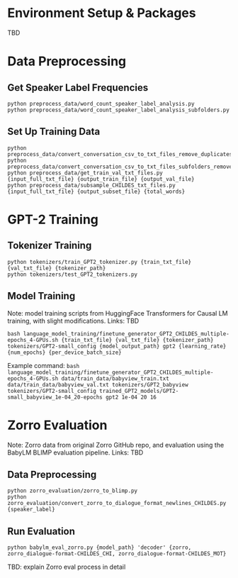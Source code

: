 # Environment Setup & Packages
TBD

# Data Preprocessing

## Get Speaker Label Frequencies
```
python preprocess_data/word_count_speaker_label_analysis.py
python preprocess_data/word_count_speaker_label_analysis_subfolders.py
```

## Set Up Training Data
```
python preprocess_data/convert_conversation_csv_to_txt_files_remove_duplicates.py
python preprocess_data/convert_conversation_csv_to_txt_files_subfolders_remove_duplicates.py
python preprocess_data/get_train_val_txt_files.py {input_full_txt_file} {output_train_file} {output_val_file}
python preprocess_data/subsample_CHILDES_txt_files.py {input_full_txt_file} {output_subset_file} {total_words}
```

# GPT-2 Training

## Tokenizer Training
```
python tokenizers/train_GPT2_tokenizer.py {train_txt_file} {val_txt_file} {tokenizer_path}
python tokenizers/test_GPT2_tokenizers.py
```

## Model Training
Note: model training scripts from HuggingFace Transformers for Causal LM training, with slight modifications. Links: TBD
```
bash language_model_training/finetune_generator_GPT2_CHILDES_multiple-epochs_4-GPUs.sh {train_txt_file} {val_txt_file} {tokenizer_path} tokenizers/GPT2-small_config {model_output_path} gpt2 {learning_rate} {num_epochs} {per_device_batch_size}
```

Example command:
`bash language_model_training/finetune_generator_GPT2_CHILDES_multiple-epochs_4-GPUs.sh data/train_data/babyview_train.txt data/train_data/babyview_val.txt tokenizers/GPT2_babyview tokenizers/GPT2-small_config trained_GPT2_models/GPT2-small_babyview_1e-04_20-epochs gpt2 1e-04 20 16`

# Zorro Evaluation
Note: Zorro data from original Zorro GitHub repo, and evaluation using the BabyLM BLIMP evaluation pipeline. Links: TBD

## Data Preprocessing
```
python zorro_evaluation/zorro_to_blimp.py
python zorro_evaluation/convert_zorro_to_dialogue_format_newlines_CHILDES.py {speaker_label}
```

## Run Evaluation
```
python babylm_eval_zorro.py {model_path} 'decoder' {zorro, zorro_dialogue-format-CHILDES_CHI, zorro_dialogue-format-CHILDES_MOT}
```
TBD: explain Zorro eval process in detail
